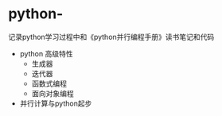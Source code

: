 # python-
记录python学习过程中和《python并行编程手册》读书笔记和代码

- python 高级特性
  - 生成器
  - 迭代器
  - 函数式编程
  - 面向对象编程
&nbsp;
- 并行计算与python起步

